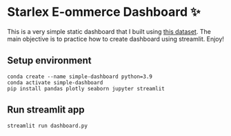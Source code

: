 # Starlex E-ommerce Dashboard ✨

This is a very simple static dashboard that I built using [this dataset](https://www.kaggle.com/datasets/olistbr/brazilian-ecommerce). The main objective is to practice how to create dashboard using streamlit. Enjoy!

## Setup environment
```
conda create --name simple-dashboard python=3.9
conda activate simple-dashboard
pip install pandas plotly seaborn jupyter streamlit
```

## Run streamlit app
```
streamlit run dashboard.py
```